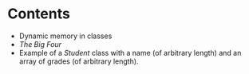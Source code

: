 # Contents
* Dynamic memory in classes
* *The Big Four*
* Example of a *Student* class with a name (of arbitrary length) and an array of grades (of arbitrary length).
